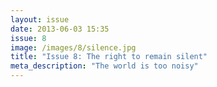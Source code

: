 ```yaml
---
layout: issue
date: 2013-06-03 15:35
issue: 8
image: /images/8/silence.jpg
title: "Issue 8: The right to remain silent"
meta_description: "The world is too noisy"
---
```

